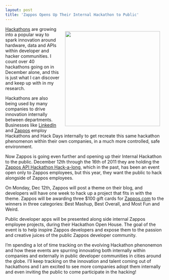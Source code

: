 ```yaml
---
layout: post
title: 'Zappos Opens Up Their Internal Hackathon to Public'
---
```

<p><a title="Zappos API Hackathon" href="http://developer.zappos.com/blog/zappos-api-hackathon-hack-long-contest"><img style="padding: 15px;" src="http://kinlane-productions.s3.amazonaws.com/api-evangelist/zappos/hackathon_is_coming_2.jpg" alt="" width="300" align="right" /></a></p>
<p><a title="Hackathons" href="http://blog.apievangelist.com/events/">Hackathons</a> are growing into a popular way to spark innovation around hardware, data and APIs within developer and hacker communities.  I count over 40 hackathons going on in December alone, and this is just what I can discover and keep up with in my research.</p>
<p>Hackathons are also being used by many companies to drive innovation internally between departments. Businesses like <a title="LinkedIn" href="http://blog.linkedin.com/category/linkedin-hackdays/">LinkedIn</a> and <a title="Zappos" href="http://blog.programmableweb.com/2011/07/19/how-zappos-drives-internal-innovation-with-its-public-api/">Zappos</a> employ Hackathons and Hack Days internally to get recreate this same hackathon phenomenon within their own companies, in a much more controlled, safe environment.</p>
<p>Now Zappos is going even further and opening up their Internal Hackathon to the public.  December 12th through the 16th of 2011 they are holding the <a title="Zappos API Hackathon" href="http://developer.zappos.com/blog/zappos-api-hackathon-hack-long-contest">Zappos API Hackathon Hack-a-long</a>, which in the past, has been an event open only to Zappos employees, but this year, they want the public to hack alongside of Zappos employees.</p>
<p>On Monday, Dec 12th, Zappos will post a theme on their blog, and developers will  have one week to hack up a project that fits in with the theme.  Zappos will be awarding three $100 gift cards for <a title="Zappos.com" href="http://www.Zappos.com">Zappos.com</a> to the winners in three categories: Best Mashup, Best Overall, and Most Fun and Weird.</p>
<p>Public developer apps will be presented along side internal Zappos employee projects, during their Hackathon Open House.  The goal of the event is to help inspire Zappos developers and expose them to the passion and creative juices of the public Zappos developer community.</p>
<p>I&rsquo;m spending a lot of time tracking on the evolving Hackathon phenonemon and how these events are spurring innovating both internally within companies and externally in public developer communities in cities around the globe.  I&rsquo;ll keep tracking on the innovation and talent coming out of hackathons and I am excited to see more companies adopt them internally and even inviting the public to come participate in the hacking!</p>